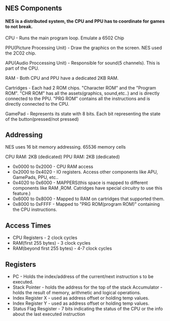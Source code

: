 ## NES Components

#### NES is a distributed system, the CPU and PPU has to coordinate for games to not break. 

CPU - Runs the main program loop. Emulate a 6502 Chip

PPU(Picture Processing Unit) - Draw the graphics on the screen. NES used the 2C02 chip. 

APU(Audio Proccessing Unit) - Responsible for sound(5 channels). This is part of the CPU. 

RAM - Both CPU and PPU have a dedicated 2KB RAM. 

Cartridges - Each had 2 ROM chips. "Character ROM" and the "Program ROM". "CHR ROM" has all the assets(graphics, sound,etc..) and is directly connected to the PPU. "PRG ROM" contains all the instructions and is directly connected to the CPU.

GamePad - Represents its state with 8 bits. Each bit representing the state of the button(pressed/not pressed)

## Addressing  
NES uses 16 bit memory addressing. 65536 memory cells

CPU RAM: 2KB (dedicated)
PPU RAM: 2KB (dedicated) 

* 0x0000 to 0x2000 - CPU RAM access
* 0x2000 to 0x4020 - IO registers. Access other components like APU, GamePads, PPU, etc..
* 0x4020 to 0x6000 - MAPPERS(this space is mapped to different components like RAM ,ROM. Catridges have special circuitry to use this feature.) 
* 0x6000 to 0x8000 - Mapped to RAM on cartridges that supported them.
* 0x8000 to 0xFFFF - Mapped to "PRG ROM(program ROM)" containing the CPU instructions. 

## Access Times
* CPU Registers - 2 clock cycles
* RAM(first 255 bytes) - 3 clock cycles
* RAM(beyond first 255 bytes) - 4-7 clock cycles

## Registers 
* PC - Holds the index/address of the current/next instruction s to be executed.
* Stack Pointer - holds the address for the top of the stack
Accumulator - holds the result of memory, arithmetic and logical operations. 
* Index Register X - used as address offset or holding temp values.
* Index Register Y - used as address offset or holding temp values.
* Status Flag Resgister - 7 bits indicating the status of the CPU or the info about the last executed instruction

